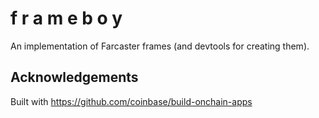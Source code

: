 # f r a m e b o y

An implementation of Farcaster frames (and devtools for creating them).

## Acknowledgements

Built with https://github.com/coinbase/build-onchain-apps

